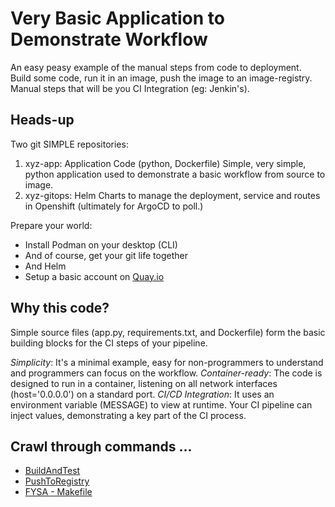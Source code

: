 # Very Basic Application to Demonstrate Workflow 

An easy peasy example of the manual steps from code to deployment.  
Build some code, run it in an image, push the image to an image-registry.  
Manual steps that will be you CI Integration (eg:  Jenkin's).

## Heads-up

Two git SIMPLE repositories:

1. xyz-app:     Application Code (python, Dockerfile)  Simple, very simple, python application used to demonstrate a basic workflow from source to image. 
2. xyz-gitops:  Helm Charts to manage the deployment, service and routes in Openshift (ultimately for ArgoCD to poll.)

Prepare your world:

* Install Podman on your desktop (CLI)
* And of course, get your git life together
* And Helm
* Setup a basic account on [Quay.io](https://quay.io/repository/Quay.io) 

## Why this code?

Simple source files (app.py, requirements.txt, and Dockerfile) form the basic building blocks for the CI steps of your pipeline. 

*Simplicity*: It's a minimal example, easy for non-programmers to understand and programmers can focus on the workflow.
*Container-ready*: The code is designed to run in a container, listening on all network interfaces (host='0.0.0.0') on a standard port.
*CI/CD Integration*: It uses an environment variable (MESSAGE) to view at runtime. Your CI pipeline can inject values, demonstrating a key part of the CI process.

## Crawl through commands ...

* [BuildAndTest](./README_Build.md)
* [PushToRegistry](./README_Registry.md)
* [FYSA - Makefile](./README_Makefile.md)
